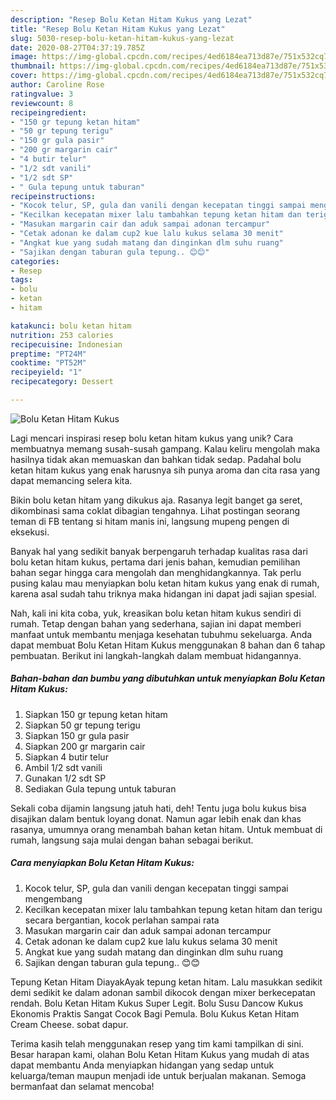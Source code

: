 ```yaml
---
description: "Resep Bolu Ketan Hitam Kukus yang Lezat"
title: "Resep Bolu Ketan Hitam Kukus yang Lezat"
slug: 5030-resep-bolu-ketan-hitam-kukus-yang-lezat
date: 2020-08-27T04:37:19.785Z
image: https://img-global.cpcdn.com/recipes/4ed6184ea713d87e/751x532cq70/bolu-ketan-hitam-kukus-foto-resep-utama.jpg
thumbnail: https://img-global.cpcdn.com/recipes/4ed6184ea713d87e/751x532cq70/bolu-ketan-hitam-kukus-foto-resep-utama.jpg
cover: https://img-global.cpcdn.com/recipes/4ed6184ea713d87e/751x532cq70/bolu-ketan-hitam-kukus-foto-resep-utama.jpg
author: Caroline Rose
ratingvalue: 3
reviewcount: 8
recipeingredient:
- "150 gr tepung ketan hitam"
- "50 gr tepung terigu"
- "150 gr gula pasir"
- "200 gr margarin cair"
- "4 butir telur"
- "1/2 sdt vanili"
- "1/2 sdt SP"
- " Gula tepung untuk taburan"
recipeinstructions:
- "Kocok telur, SP, gula dan vanili dengan kecepatan tinggi sampai mengembang"
- "Kecilkan kecepatan mixer lalu tambahkan tepung ketan hitam dan terigu secara bergantian, kocok perlahan sampai rata"
- "Masukan margarin cair dan aduk sampai adonan tercampur"
- "Cetak adonan ke dalam cup2 kue lalu kukus selama 30 menit"
- "Angkat kue yang sudah matang dan dinginkan dlm suhu ruang"
- "Sajikan dengan taburan gula tepung.. 😊😊"
categories:
- Resep
tags:
- bolu
- ketan
- hitam

katakunci: bolu ketan hitam 
nutrition: 253 calories
recipecuisine: Indonesian
preptime: "PT24M"
cooktime: "PT52M"
recipeyield: "1"
recipecategory: Dessert

---
```



![Bolu Ketan Hitam Kukus](https://img-global.cpcdn.com/recipes/4ed6184ea713d87e/751x532cq70/bolu-ketan-hitam-kukus-foto-resep-utama.jpg)

Lagi mencari inspirasi resep bolu ketan hitam kukus yang unik? Cara membuatnya memang susah-susah gampang. Kalau keliru mengolah maka hasilnya tidak akan memuaskan dan bahkan tidak sedap. Padahal bolu ketan hitam kukus yang enak harusnya sih punya aroma dan cita rasa yang dapat memancing selera kita.

Bikin bolu ketan hitam yang dikukus aja. Rasanya legit banget ga seret, dikombinasi sama coklat dibagian tengahnya. Lihat postingan seorang teman di FB tentang si hitam manis ini, langsung mupeng pengen di eksekusi.

Banyak hal yang sedikit banyak berpengaruh terhadap kualitas rasa dari bolu ketan hitam kukus, pertama dari jenis bahan, kemudian pemilihan bahan segar hingga cara mengolah dan menghidangkannya. Tak perlu pusing kalau mau menyiapkan bolu ketan hitam kukus yang enak di rumah, karena asal sudah tahu triknya maka hidangan ini dapat jadi sajian spesial.


Nah, kali ini kita coba, yuk, kreasikan bolu ketan hitam kukus sendiri di rumah. Tetap dengan bahan yang sederhana, sajian ini dapat memberi manfaat untuk membantu menjaga kesehatan tubuhmu sekeluarga. Anda dapat membuat Bolu Ketan Hitam Kukus menggunakan 8 bahan dan 6 tahap pembuatan. Berikut ini langkah-langkah dalam membuat hidangannya.

<!--inarticleads1-->

##### Bahan-bahan dan bumbu yang dibutuhkan untuk menyiapkan Bolu Ketan Hitam Kukus:

1. Siapkan 150 gr tepung ketan hitam
1. Siapkan 50 gr tepung terigu
1. Siapkan 150 gr gula pasir
1. Siapkan 200 gr margarin cair
1. Siapkan 4 butir telur
1. Ambil 1/2 sdt vanili
1. Gunakan 1/2 sdt SP
1. Sediakan  Gula tepung untuk taburan


Sekali coba dijamin langsung jatuh hati, deh! Tentu juga bolu kukus bisa disajikan dalam bentuk loyang donat. Namun agar lebih enak dan khas rasanya, umumnya orang menambah bahan ketan hitam. Untuk membuat di rumah, langsung saja mulai dengan bahan sebagai berikut. 

<!--inarticleads2-->

##### Cara menyiapkan Bolu Ketan Hitam Kukus:

1. Kocok telur, SP, gula dan vanili dengan kecepatan tinggi sampai mengembang
1. Kecilkan kecepatan mixer lalu tambahkan tepung ketan hitam dan terigu secara bergantian, kocok perlahan sampai rata
1. Masukan margarin cair dan aduk sampai adonan tercampur
1. Cetak adonan ke dalam cup2 kue lalu kukus selama 30 menit
1. Angkat kue yang sudah matang dan dinginkan dlm suhu ruang
1. Sajikan dengan taburan gula tepung.. 😊😊


Tepung Ketan Hitam DiayakAyak tepung ketan hitam. Lalu masukkan sedikit demi sedikit ke dalam adonan sambil dikocok dengan mixer berkecepatan rendah. Bolu Ketan Hitam Kukus Super Legit. Bolu Susu Dancow Kukus Ekonomis Praktis Sangat Cocok Bagi Pemula. Bolu Kukus Ketan Hitam Cream Cheese. sobat dapur. 

Terima kasih telah menggunakan resep yang tim kami tampilkan di sini. Besar harapan kami, olahan Bolu Ketan Hitam Kukus yang mudah di atas dapat membantu Anda menyiapkan hidangan yang sedap untuk keluarga/teman maupun menjadi ide untuk berjualan makanan. Semoga bermanfaat dan selamat mencoba!
